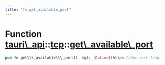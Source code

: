 ```yaml
---
title: "fn.get_available_port"
---
```


Function [tauri\\\_api](/api/rust/tauri\_api/../index.html)::[tcp](/api/rust/tauri\_api/index.html)::[get\\\_available\\\_port](/api/rust/tauri\_api/)
======================================================================================================================================================

```rust
pub fn get\\\_available\\\_port() -&gt; [Option](https://doc.rust-lang.org/nightly/core/option/enum.Option.html "enum core::option::Option")&lt;[u16](https://doc.rust-lang.org/nightly/std/primitive.u16.html)\&gt;
```
      